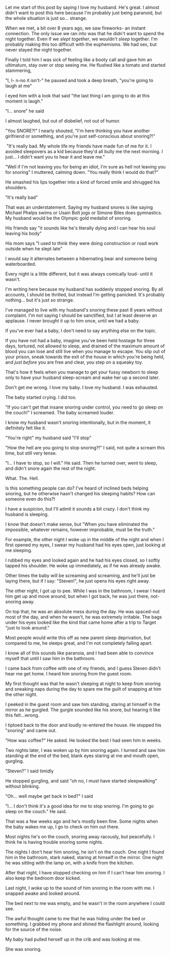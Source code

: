 Let me start of this post by saying I love my husband. He's great. I almost didn't want to post this here because I'm probably just being paranoid, but the whole situation is just so… strange.


When we met, a bit over 8 years ago, we saw fireworks- an instant connection. The only issue we ran into was that he didn't want to spend the night together. Even if we _slept together_, we wouldn't _sleep_ together. I'm probably making this too difficult with the euphemisms. We had sex, but never stayed the night together.


Finally I told him I was sick of feeling like a booty call and gave him an ultimatum, stay over or stop seeing me. He flushed like a tomato and started stammering,


"I, I- n-no it isn't-" he paused and took a deep breath, "you're going to laugh at me"


I eyed him with a look that said "the last thing I am going to do at this moment is laugh."


"I… snore" he said


I almost laughed, but out of disbelief, not out of humor.


"You SNORE?!" I nearly shouted, "I'm here thinking you have another girlfriend or something, and you're just self-conscious about snoring?!"


 "It's really bad. My whole life my friends have made fun of me for it. I avoided sleepovers as a kid because they'd all bully me the next morning. I just… I didn't want you to hear it and leave me."


"Well if I'm not leaving you for being an _idiot_, I'm sure as hell not leaving you for snoring" I muttered, calming down. "You really think I would do that?"


He smashed his lips together into a kind of forced smile and shrugged his shoulders.


"It's really bad"


That was an understatement. Saying my husband snores is like saying Michael Phelps swims or Usain Bolt jogs or Simone Biles does gymnastics. My husband would be the Olympic gold medalist of snoring.


His friends say "it sounds like he's literally dying and I can hear his soul leaving his body"


His mom says "I used to think they were doing construction or road work outside when he slept late"


I would say it alternates between a hibernating bear and someone being waterboarded.


Every night is a little different, but it was always comically loud- until it wasn't.


I'm writing here because my husband has suddenly stopped snoring. By all accounts, I should be thrilled, but instead I'm getting panicked. It's probably nothing… but it's just so strange.


I've managed to live with my husband's snoring these past 8 years without complaint. I'm not saying I should be sanctified, but I at least deserve an applause. I never brought it up to him once, until we had a baby.


If you've ever had a baby, I don't need to say anything else on the topic.


If you have not had a baby, imagine you've been held hostage for three days, tortured, not allowed to sleep, and drained of the maximum amount of blood you can lose and still live when you manage to escape. You slip out of your prison, sneak towards the exit of the house in which you're being held, and _just before_ you are free and clear, you step on a squeaky toy.


That's how it feels when you manage to get your fussy newborn to sleep only to have your husband sleep-scream and wake her up a second later.


Don't get me wrong. I love my baby. I love my husband. I was exhausted.


The baby started crying. I did too.


"If you can't get that insane snoring under control, you need to go sleep on the couch!" I screamed. The baby screamed louder. 


I know my husband wasn't snoring intentionally, but in the moment, it definitely felt like it.


"You're right" my husband said "I'll stop"


"How the hell are you going to stop snoring?!" I said, not quite a scream this time, but still very tense.


"I… I have to stop, so I will." He said. Then he turned over, went to sleep, and didn't snore again the rest of the night.


What. The. Hell.


Is this something people can do? I've heard of inclined beds helping snoring, but he otherwise hasn't changed his sleeping habits? How can someone even do this?!


I have a suspicion, but I'll admit it sounds a bit crazy. I don't think my husband is sleeping.


I know that doesn't make sense, but "When you have eliminated the impossible, whatever remains, however improbable, must be the truth."


For example, the other night I woke up in the middle of the night and when I first opened my eyes, I swear my husband had his eyes open, just looking at me sleeping.


I rubbed my eyes and looked again and he had his eyes closed, so I softly tapped his shoulder. He woke up immediately, as if he was already awake.


Other times the baby will be screaming and screaming, and he'll just be laying there, but if I say: "Steven!", he just opens his eyes right away.


The other night, I got up to pee. While I was in the bathroom, I swear I heard him get up and move around, but when I got back, he was just there, not-snoring away.


On top that, he was an absolute mess during the day. He was spaced-out most of the day, and when he wasn't, he was extremely irritable. The bags under his eyes looked like the kind that came home after a trip to Target "just to look around."


Most people would write this off as new parent sleep deprivation, but compared to me, he sleeps great, and I'm not completely falling apart.


I know all of this sounds like paranoia, and I had been able to convince myself that until I saw him in the bathroom.


I came back from coffee with one of my friends, and I guess Steven didn't hear me get home. I heard him snoring from the guest room.


My first thought was that he wasn't sleeping at night to keep from snoring and sneaking naps during the day to spare me the guilt of snapping at him the other night.


I peeked in the guest room and saw him standing, staring at himself in the mirror as he gurgled. The gurgle sounded like his snore, but hearing it like this felt…wrong.


I tiptoed back to the door and loudly re-entered the house. He stopped his "snoring" and came out.


"How was coffee?" He asked. He looked the best I had seen him in weeks.


Two nights later, I was woken up by him snoring again. I turned and saw him standing at the end of the bed, blank eyes staring at me and mouth open, gurgling.


"Steven?" I said timidly


He stopped gurgling, and said "oh no, I must have started sleepwalking" without blinking.


"Oh… well maybe get back in bed?" I said


"I… I don't think it's a good idea for me to stop snoring. I'm going to go sleep on the couch." He said.


That was a few weeks ago and he's mostly been fine. Some nights when the baby wakes me up, I go to check on him out there.


Most nights he's on the couch, snoring away racously, but peacefully. I think he is having trouble snoring some nights.


The nights I don't hear him snoring, he isn't on the couch. One night I found him in the bathroom, stark naked, staring at himself in the mirror. One night he was sitting with the lamp on, with a knife from the kitchen.


After that night, I have stopped checking on him if I can't hear him snoring. I also keep the bedroom door kicked.


Last night, I woke up to the sound of him snoring in the room with me. I snapped awake and looked around.


The bed next to me was empty, and he wasn't in the room anywhere I could see.


The awful thought came to me that he was hiding under the bed or something. I grabbed my phone and shined the flashlight around, looking for the source of the noise.


My baby had pulled herself up in the crib and was looking at me.


She was snoring.